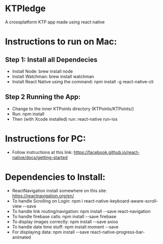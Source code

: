 # KTPledge

A crossplatform KTP app made using react native

# Instructions to run on Mac:

## Step 1: Install all Dependecies
* Install Node: brew install node
* Install Watchman: brew install watchman
* Install React Native using the command: npm install -g react-native-cli

## Step 2 Running the App:
* Change to the inner KTPoints directory (KTPoints/KTPoints/)
* Run: npm install
* Then (with Xcode installed) run: react-native run-ios

# Instructions for PC:
* Follow instructions at this link: https://facebook.github.io/react-native/docs/getting-started

# Dependencies to Install:
* ReactNavigation install somewhere on this site: https://reactnavigation.org/en/
* To handle Scrolling on Login: npm i react-native-keyboard-aware-scroll-view --save
* To handle link routing/navigation: npm install --save react-navigation
* To handle firebase calls: npm install --save firebase
* To display images correctly: npm install --save axios
* To handle date time stuff: npm install moment --save
* For displaying data: npm install --save react-native-progress-bar-animated
